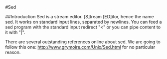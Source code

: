 #Sed

##Introduction
Sed is a stream editor. [S]tream [ED]itor, hence the name sed. It works on standard input lines, separated by newlines.
You can feed a sed program with the standard input redirect "<" or you can pipe content to it with "|".

There are several outstanding references online about sed. We are going to follow this one: http://www.grymoire.com/Unix/Sed.html
for no particular reason.
